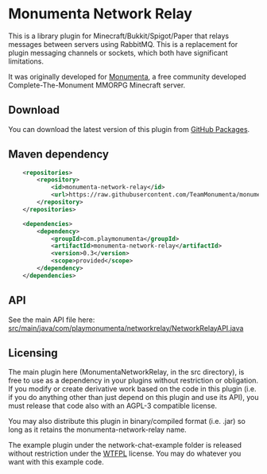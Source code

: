 # Monumenta Network Relay
This is a library plugin for Minecraft/Bukkit/Spigot/Paper that relays messages
between servers using RabbitMQ. This is a replacement for plugin messaging
channels or sockets, which both have significant limitations.

It was originally developed for [Monumenta](https://www.playmonumenta.com/), a
free community developed Complete-The-Monument MMORPG Minecraft server.

## Download
You can download the latest version of this plugin from [GitHub Packages](https://github.com/TeamMonumenta/monumenta-network-relay/packages).

## Maven dependency
```xml
    <repositories>
        <repository>
            <id>monumenta-network-relay</id>
            <url>https://raw.githubusercontent.com/TeamMonumenta/monumenta-network-relay/master/mvn-repo/</url>
        </repository>
    </repositories>

    <dependencies>
        <dependency>
            <groupId>com.playmonumenta</groupId>
            <artifactId>monumenta-network-relay</artifactId>
            <version>0.3</version>
            <scope>provided</scope>
        </dependency>
    </dependencies>
```

## API
See the main API file here:
[src/main/java/com/playmonumenta/networkrelay/NetworkRelayAPI.java](src/main/java/com/playmonumenta/networkrelay/NetworkRelayAPI.java)

## Licensing
The main plugin here (MonumentaNetworkRelay, in the src directory), is free to
use as a dependency in your plugins without restriction or obligation. If you
modify or create derivative work based on the code in this plugin (i.e. if you
do anything other than just depend on this plugin and use its API), you must
release that code also with an AGPL-3 compatible license.

You may also distribute this plugin in binary/compiled format (i.e. .jar) so
long as it retains the monumenta-network-relay name.

The example plugin under the network-chat-example folder is released without
restriction under the [WTFPL](http://www.wtfpl.net/) license.  You may do
whatever you want with this example code.
